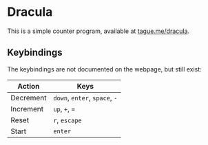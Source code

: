 # Dracula

This is a simple counter program, available at
[tague.me/dracula](http://tague.me/dracula).

## Keybindings

The keybindings are not documented on the webpage, but still exist:

|Action|Keys|
|------|----|
|Decrement|`down`, `enter`, `space`, `-`|
|Increment|`up`, `+`, `=`|
|Reset|`r`, `escape`|
|Start|`enter`|

